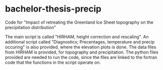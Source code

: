 # bachelor-thesis-precip
Code for "Impact of retreating the Greenland Ice Sheet topography on the precipitation distribution" 


The main script is called "HIRHAM, height correction and rescaling". 
An additional script called "Diagnostics; Precentages, temperature and precip occuring" is also provided, where the elevation plots is done.
The data files from HIRHAM is provided, for topography and precipitation. 
The python files provided are needed to run the code, since the files are linked to the fortran code that the functions in the script operate on. 
